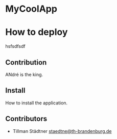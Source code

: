 # MyCoolApp

# How to deploy
hsfsdfsdf

## Contribution
ANdré is the king.

## Install
How to install the application.

## Contributors
* Tillman Städtner <staedtne@th-brandenburg.de>